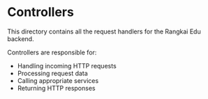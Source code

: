 # Controllers

This directory contains all the request handlers for the Rangkai Edu backend.

Controllers are responsible for:
- Handling incoming HTTP requests
- Processing request data
- Calling appropriate services
- Returning HTTP responses